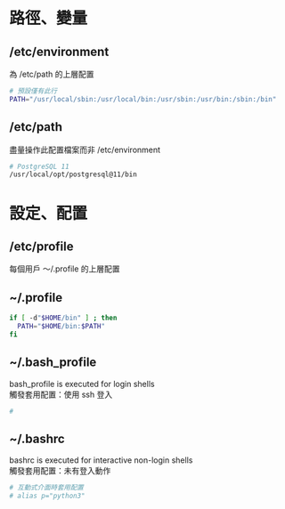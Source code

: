 # 路徑、變量
## /etc/environment
為 /etc/path 的上層配置
```bash
# 預設僅有此行
PATH="/usr/local/sbin:/usr/local/bin:/usr/sbin:/usr/bin:/sbin:/bin"
```
## /etc/path
盡量操作此配置檔案而非 /etc/environment
```bash
# PostgreSQL 11
/usr/local/opt/postgresql@11/bin
```


# 設定、配置
## /etc/profile
每個用戶 ～/.profile 的上層配置
## ~/.profile
```bash
if [ -d"$HOME/bin" ] ; then
  PATH="$HOME/bin:$PATH"
fi
```
## ~/.bash_profile
bash_profile is executed for login shells\
觸發套用配置：使用 ssh 登入
```bash
#
```
## ~/.bashrc
bashrc is executed for interactive non-login shells\
觸發套用配置：未有登入動作
```bash
# 互動式介面時套用配置
# alias p="python3"
```
